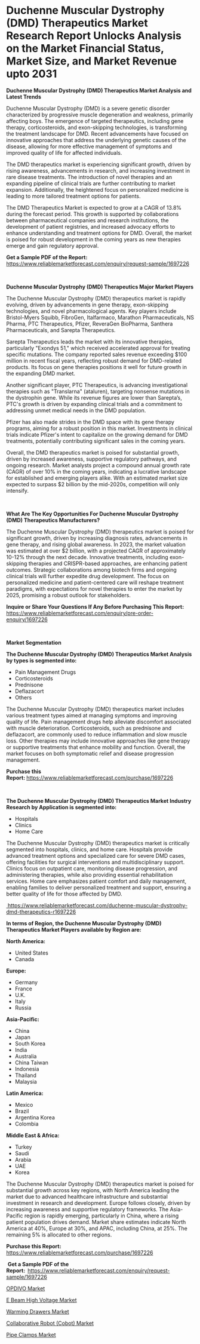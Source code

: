 <p><h1>Duchenne Muscular Dystrophy (DMD) Therapeutics Market Research Report Unlocks Analysis on the Market Financial Status, Market Size, and Market Revenue upto 2031</h1></p><p><strong>Duchenne Muscular Dystrophy (DMD) Therapeutics Market Analysis and Latest Trends</strong></p>
<p><p>Duchenne Muscular Dystrophy (DMD) is a severe genetic disorder characterized by progressive muscle degeneration and weakness, primarily affecting boys. The emergence of targeted therapeutics, including gene therapy, corticosteroids, and exon-skipping technologies, is transforming the treatment landscape for DMD. Recent advancements have focused on innovative approaches that address the underlying genetic causes of the disease, allowing for more effective management of symptoms and improved quality of life for affected individuals.</p><p>The DMD therapeutics market is experiencing significant growth, driven by rising awareness, advancements in research, and increasing investment in rare disease treatments. The introduction of novel therapies and an expanding pipeline of clinical trials are further contributing to market expansion. Additionally, the heightened focus on personalized medicine is leading to more tailored treatment options for patients.</p><p>The DMD Therapeutics Market is expected to grow at a CAGR of 13.8% during the forecast period. This growth is supported by collaborations between pharmaceutical companies and research institutions, the development of patient registries, and increased advocacy efforts to enhance understanding and treatment options for DMD. Overall, the market is poised for robust development in the coming years as new therapies emerge and gain regulatory approval.</p></p>
<p><strong>Get a Sample PDF of the Report:&nbsp;</strong> <a href="https://www.reliablemarketforecast.com/enquiry/request-sample/1697226?utm_campaign=1600&utm_medium=2&utm_source=Github&utm_content=ia&utm_term=20102024&utm_id=duchenne-muscular-dystrophy-dmd-therapeutics">https://www.reliablemarketforecast.com/enquiry/request-sample/1697226</a></p>
<p>&nbsp;</p>
<p><strong>Duchenne Muscular Dystrophy (DMD) Therapeutics Major Market Players</strong></p>
<p><p>The Duchenne Muscular Dystrophy (DMD) therapeutics market is rapidly evolving, driven by advancements in gene therapy, exon-skipping technologies, and novel pharmacological agents. Key players include Bristol-Myers Squibb, FibroGen, Italfarmaco, Marathon Pharmaceuticals, NS Pharma, PTC Therapeutics, Pfizer, ReveraGen BioPharma, Santhera Pharmaceuticals, and Sarepta Therapeutics.</p><p>Sarepta Therapeutics leads the market with its innovative therapies, particularly "Exondys 51," which received accelerated approval for treating specific mutations. The company reported sales revenue exceeding $100 million in recent fiscal years, reflecting robust demand for DMD-related products. Its focus on gene therapies positions it well for future growth in the expanding DMD market.</p><p>Another significant player, PTC Therapeutics, is advancing investigational therapies such as "Translarna" (ataluren), targeting nonsense mutations in the dystrophin gene. While its revenue figures are lower than Sarepta’s, PTC's growth is driven by expanding clinical trials and a commitment to addressing unmet medical needs in the DMD population.</p><p>Pfizer has also made strides in the DMD space with its gene therapy programs, aiming for a robust position in this market. Investments in clinical trials indicate Pfizer's intent to capitalize on the growing demand for DMD treatments, potentially contributing significant sales in the coming years.</p><p>Overall, the DMD therapeutics market is poised for substantial growth, driven by increased awareness, supportive regulatory pathways, and ongoing research. Market analysts project a compound annual growth rate (CAGR) of over 10% in the coming years, indicating a lucrative landscape for established and emerging players alike. With an estimated market size expected to surpass $2 billion by the mid-2020s, competition will only intensify.</p></p>
<p>&nbsp;</p>
<p><strong>What Are The Key Opportunities For Duchenne Muscular Dystrophy (DMD) Therapeutics Manufacturers?</strong></p>
<p><p>The Duchenne Muscular Dystrophy (DMD) therapeutics market is poised for significant growth, driven by increasing diagnosis rates, advancements in gene therapy, and rising global awareness. In 2023, the market valuation was estimated at over $2 billion, with a projected CAGR of approximately 10-12% through the next decade. Innovative treatments, including exon-skipping therapies and CRISPR-based approaches, are enhancing patient outcomes. Strategic collaborations among biotech firms and ongoing clinical trials will further expedite drug development. The focus on personalized medicine and patient-centered care will reshape treatment paradigms, with expectations for novel therapies to enter the market by 2025, promising a robust outlook for stakeholders.</p></p>
<p><strong>Inquire or Share Your Questions If Any Before Purchasing This Report:</strong> <a href="https://www.reliablemarketforecast.com/enquiry/pre-order-enquiry/1697226?utm_campaign=1600&utm_medium=2&utm_source=Github&utm_content=ia&utm_term=20102024&utm_id=duchenne-muscular-dystrophy-dmd-therapeutics">https://www.reliablemarketforecast.com/enquiry/pre-order-enquiry/1697226</a></p>
<p>&nbsp;</p>
<p><strong>Market Segmentation</strong></p>
<p><strong>The Duchenne Muscular Dystrophy (DMD) Therapeutics Market Analysis by types is segmented into:</strong></p>
<p><ul><li>Pain Management Drugs</li><li>Corticosteroids</li><li>Prednisone</li><li>Deflazacort</li><li>Others</li></ul></p>
<p><p>The Duchenne Muscular Dystrophy (DMD) therapeutics market includes various treatment types aimed at managing symptoms and improving quality of life. Pain management drugs help alleviate discomfort associated with muscle deterioration. Corticosteroids, such as prednisone and deflazacort, are commonly used to reduce inflammation and slow muscle loss. Other therapies may include innovative approaches like gene therapy or supportive treatments that enhance mobility and function. Overall, the market focuses on both symptomatic relief and disease progression management.</p></p>
<p><strong>Purchase this Report:&nbsp;</strong><a href="https://www.reliablemarketforecast.com/purchase/1697226?utm_campaign=1600&utm_medium=2&utm_source=Github&utm_content=ia&utm_term=20102024&utm_id=duchenne-muscular-dystrophy-dmd-therapeutics">https://www.reliablemarketforecast.com/purchase/1697226</a></p>
<p>&nbsp;</p>
<p><strong>The Duchenne Muscular Dystrophy (DMD) Therapeutics Market Industry Research by Application is segmented into:</strong></p>
<p><ul><li>Hospitals</li><li>Clinics</li><li>Home Care</li></ul></p>
<p><p>The Duchenne Muscular Dystrophy (DMD) therapeutics market is critically segmented into hospitals, clinics, and home care. Hospitals provide advanced treatment options and specialized care for severe DMD cases, offering facilities for surgical interventions and multidisciplinary support. Clinics focus on outpatient care, monitoring disease progression, and administering therapies, while also providing essential rehabilitation services. Home care emphasizes patient comfort and daily management, enabling families to deliver personalized treatment and support, ensuring a better quality of life for those affected by DMD.</p></p>
<p><a href="https://www.reliablemarketforecast.com/duchenne-muscular-dystrophy-dmd-therapeutics-r1697226?utm_campaign=1600&utm_medium=2&utm_source=Github&utm_content=ia&utm_term=20102024&utm_id=duchenne-muscular-dystrophy-dmd-therapeutics">&nbsp;https://www.reliablemarketforecast.com/duchenne-muscular-dystrophy-dmd-therapeutics-r1697226</a></p>
<p><strong>In terms of Region, the Duchenne Muscular Dystrophy (DMD) Therapeutics Market Players available by Region are:</strong></p>
<p>
    <p> <strong> North America: </strong>
        <ul>
            <li>United States</li>
            <li>Canada</li>
        </ul>
        </p> 
    <p> <strong> Europe: </strong>
        <ul>
            <li>Germany</li>
            <li>France</li>
            <li>U.K.</li>
            <li>Italy</li>
            <li>Russia</li>
        </ul>
        </p> 
    <p> <strong> Asia-Pacific: </strong>
        <ul>
            <li>China</li>
            <li>Japan</li>
            <li>South Korea</li>
            <li>India</li>
            <li>Australia</li>
            <li>China Taiwan</li>
            <li>Indonesia</li>
            <li>Thailand</li>
            <li>Malaysia</li>
        </ul>
        </p> 
    <p> <strong> Latin America: </strong>
        <ul>
            <li>Mexico</li>
            <li>Brazil</li>
            <li>Argentina Korea</li>
            <li>Colombia</li>
        </ul>
        </p> 
    <p> <strong> Middle East & Africa: </strong>
        <ul>
            <li>Turkey</li>
            <li>Saudi</li>
            <li>Arabia</li>
            <li>UAE</li>
            <li>Korea</li>
        </ul>
    </p>
    </p>
<p><p>The Duchenne Muscular Dystrophy (DMD) therapeutics market is poised for substantial growth across key regions, with North America leading the market due to advanced healthcare infrastructure and substantial investment in research and development. Europe follows closely, driven by increasing awareness and supportive regulatory frameworks. The Asia-Pacific region is rapidly emerging, particularly in China, where a rising patient population drives demand. Market share estimates indicate North America at 40%, Europe at 30%, and APAC, including China, at 25%. The remaining 5% is allocated to other regions.</p></p>
<p><strong>Purchase this Report: </strong><a href="https://www.reliablemarketforecast.com/purchase/1697226?utm_campaign=1600&utm_medium=2&utm_source=Github&utm_content=ia&utm_term=20102024&utm_id=duchenne-muscular-dystrophy-dmd-therapeutics">https://www.reliablemarketforecast.com/purchase/1697226</a></p>
<p>&nbsp;<strong>Get a Sample PDF of the Report:&nbsp;&nbsp;</strong><a href="https://www.reliablemarketforecast.com/enquiry/request-sample/1697226?utm_campaign=1600&utm_medium=2&utm_source=Github&utm_content=ia&utm_term=20102024&utm_id=duchenne-muscular-dystrophy-dmd-therapeutics">https://www.reliablemarketforecast.com/enquiry/request-sample/1697226</a></p>
<p><strong></strong></p>
<p><p><a href="https://github.com/santosh758595/Market-Research-Report-List-6/blob/main/opdivo-market.md?utm_campaign=1600&utm_medium=2&utm_source=Github&utm_content=ia&utm_term=20102024&utm_id=duchenne-muscular-dystrophy-dmd-therapeutics">OPDIVO Market</a></p><p><a href="https://www.linkedin.com/pulse/digital-transformation-e-beam-high-voltage-industry-market-8cief?utm_campaign=1600&utm_medium=2&utm_source=Github&utm_content=ia&utm_term=20102024&utm_id=duchenne-muscular-dystrophy-dmd-therapeutics">E Beam High Voltage Market</a></p><p><a href="https://issuu.com/reportprime-2/docs/warming-drawers-market-size-2030.pp_6253dc363e4a2c?utm_campaign=1600&utm_medium=2&utm_source=Github&utm_content=ia&utm_term=20102024&utm_id=duchenne-muscular-dystrophy-dmd-therapeutics">Warming Drawers Market</a></p><p><a href="https://www.linkedin.com/pulse/global-collaborative-robot-cobot-market-forecast-2024-2031-4qfvf?utm_campaign=1600&utm_medium=2&utm_source=Github&utm_content=ia&utm_term=20102024&utm_id=duchenne-muscular-dystrophy-dmd-therapeutics">Collaborative Robot (Cobot) Market</a></p><p><a href="https://issuu.com/reportprime-2/docs/pipe-clamps-market-size-2030.pptx_5756789ab58fd4?utm_campaign=1600&utm_medium=2&utm_source=Github&utm_content=ia&utm_term=20102024&utm_id=duchenne-muscular-dystrophy-dmd-therapeutics">Pipe Clamps Market</a></p></p>